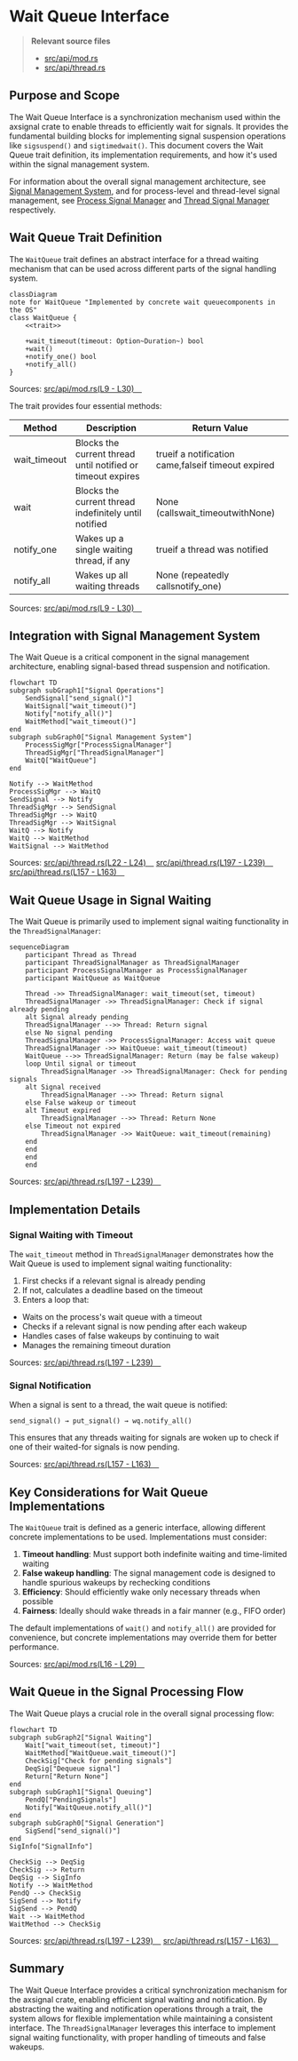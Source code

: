 # Wait Queue Interface

> **Relevant source files**
> * [src/api/mod.rs](https://github.com/Starry-OS/axsignal/blob/b5b6089c/src/api/mod.rs)
> * [src/api/thread.rs](https://github.com/Starry-OS/axsignal/blob/b5b6089c/src/api/thread.rs)

## Purpose and Scope

The Wait Queue Interface is a synchronization mechanism used within the axsignal crate to enable threads to efficiently wait for signals. It provides the fundamental building blocks for implementing signal suspension operations like `sigsuspend()` and `sigtimedwait()`. This document covers the Wait Queue trait definition, its implementation requirements, and how it's used within the signal management system.

For information about the overall signal management architecture, see [Signal Management System](/Starry-OS/axsignal/2-signal-management-system), and for process-level and thread-level signal management, see [Process Signal Manager](/Starry-OS/axsignal/2.2-process-signal-manager) and [Thread Signal Manager](/Starry-OS/axsignal/2.1-thread-signal-manager) respectively.

## Wait Queue Trait Definition

The `WaitQueue` trait defines an abstract interface for a thread waiting mechanism that can be used across different parts of the signal handling system.

```mermaid
classDiagram
note for WaitQueue "Implemented by concrete wait queuecomponents in the OS"
class WaitQueue {
    <<trait>>
    
    +wait_timeout(timeout: Option~Duration~) bool
    +wait()
    +notify_one() bool
    +notify_all()
}

```

Sources: [src/api/mod.rs(L9 - L30)&emsp;](https://github.com/Starry-OS/axsignal/blob/b5b6089c/src/api/mod.rs#L9-L30)

The trait provides four essential methods:

|Method|Description|Return Value|
| --- | --- | --- |
|wait_timeout|Blocks the current thread until notified or timeout expires|trueif a notification came,falseif timeout expired|
|wait|Blocks the current thread indefinitely until notified|None (callswait_timeoutwithNone)|
|notify_one|Wakes up a single waiting thread, if any|trueif a thread was notified|
|notify_all|Wakes up all waiting threads|None (repeatedly callsnotify_one)|

Sources: [src/api/mod.rs(L9 - L30)&emsp;](https://github.com/Starry-OS/axsignal/blob/b5b6089c/src/api/mod.rs#L9-L30)

## Integration with Signal Management System

The Wait Queue is a critical component in the signal management architecture, enabling signal-based thread suspension and notification.

```mermaid
flowchart TD
subgraph subGraph1["Signal Operations"]
    SendSignal["send_signal()"]
    WaitSignal["wait_timeout()"]
    Notify["notify_all()"]
    WaitMethod["wait_timeout()"]
end
subgraph subGraph0["Signal Management System"]
    ProcessSigMgr["ProcessSignalManager"]
    ThreadSigMgr["ThreadSignalManager"]
    WaitQ["WaitQueue"]
end

Notify --> WaitMethod
ProcessSigMgr --> WaitQ
SendSignal --> Notify
ThreadSigMgr --> SendSignal
ThreadSigMgr --> WaitQ
ThreadSigMgr --> WaitSignal
WaitQ --> Notify
WaitQ --> WaitMethod
WaitSignal --> WaitMethod
```

Sources: [src/api/thread.rs(L22 - L24)&emsp;](https://github.com/Starry-OS/axsignal/blob/b5b6089c/src/api/thread.rs#L22-L24) [src/api/thread.rs(L197 - L239)&emsp;](https://github.com/Starry-OS/axsignal/blob/b5b6089c/src/api/thread.rs#L197-L239) [src/api/thread.rs(L157 - L163)&emsp;](https://github.com/Starry-OS/axsignal/blob/b5b6089c/src/api/thread.rs#L157-L163)

## Wait Queue Usage in Signal Waiting

The Wait Queue is primarily used to implement signal waiting functionality in the `ThreadSignalManager`:

```mermaid
sequenceDiagram
    participant Thread as Thread
    participant ThreadSignalManager as ThreadSignalManager
    participant ProcessSignalManager as ProcessSignalManager
    participant WaitQueue as WaitQueue

    Thread ->> ThreadSignalManager: wait_timeout(set, timeout)
    ThreadSignalManager ->> ThreadSignalManager: Check if signal already pending
    alt Signal already pending
    ThreadSignalManager -->> Thread: Return signal
    else No signal pending
    ThreadSignalManager ->> ProcessSignalManager: Access wait queue
    ThreadSignalManager ->> WaitQueue: wait_timeout(timeout)
    WaitQueue -->> ThreadSignalManager: Return (may be false wakeup)
    loop Until signal or timeout
        ThreadSignalManager ->> ThreadSignalManager: Check for pending signals
    alt Signal received
        ThreadSignalManager -->> Thread: Return signal
    else False wakeup or timeout
    alt Timeout expired
        ThreadSignalManager -->> Thread: Return None
    else Timeout not expired
        ThreadSignalManager ->> WaitQueue: wait_timeout(remaining)
    end
    end
    end
    end
```

Sources: [src/api/thread.rs(L197 - L239)&emsp;](https://github.com/Starry-OS/axsignal/blob/b5b6089c/src/api/thread.rs#L197-L239)

## Implementation Details

### Signal Waiting with Timeout

The `wait_timeout` method in `ThreadSignalManager` demonstrates how the Wait Queue is used to implement signal waiting functionality:

1. First checks if a relevant signal is already pending
2. If not, calculates a deadline based on the timeout
3. Enters a loop that:
* Waits on the process's wait queue with a timeout
* Checks if a relevant signal is now pending after each wakeup
* Handles cases of false wakeups by continuing to wait
* Manages the remaining timeout duration

Sources: [src/api/thread.rs(L197 - L239)&emsp;](https://github.com/Starry-OS/axsignal/blob/b5b6089c/src/api/thread.rs#L197-L239)

### Signal Notification

When a signal is sent to a thread, the wait queue is notified:

```
send_signal() → put_signal() → wq.notify_all()
```

This ensures that any threads waiting for signals are woken up to check if one of their waited-for signals is now pending.

Sources: [src/api/thread.rs(L157 - L163)&emsp;](https://github.com/Starry-OS/axsignal/blob/b5b6089c/src/api/thread.rs#L157-L163)

## Key Considerations for Wait Queue Implementations

The `WaitQueue` trait is defined as a generic interface, allowing different concrete implementations to be used. Implementations must consider:

1. **Timeout handling**: Must support both indefinite waiting and time-limited waiting
2. **False wakeup handling**: The signal management code is designed to handle spurious wakeups by rechecking conditions
3. **Efficiency**: Should efficiently wake only necessary threads when possible
4. **Fairness**: Ideally should wake threads in a fair manner (e.g., FIFO order)

The default implementations of `wait()` and `notify_all()` are provided for convenience, but concrete implementations may override them for better performance.

Sources: [src/api/mod.rs(L16 - L29)&emsp;](https://github.com/Starry-OS/axsignal/blob/b5b6089c/src/api/mod.rs#L16-L29)

## Wait Queue in the Signal Processing Flow

The Wait Queue plays a crucial role in the overall signal processing flow:

```mermaid
flowchart TD
subgraph subGraph2["Signal Waiting"]
    Wait["wait_timeout(set, timeout)"]
    WaitMethod["WaitQueue.wait_timeout()"]
    CheckSig["Check for pending signals"]
    DeqSig["Dequeue signal"]
    Return["Return None"]
end
subgraph subGraph1["Signal Queuing"]
    PendQ["PendingSignals"]
    Notify["WaitQueue.notify_all()"]
end
subgraph subGraph0["Signal Generation"]
    SigSend["send_signal()"]
end
SigInfo["SignalInfo"]

CheckSig --> DeqSig
CheckSig --> Return
DeqSig --> SigInfo
Notify --> WaitMethod
PendQ --> CheckSig
SigSend --> Notify
SigSend --> PendQ
Wait --> WaitMethod
WaitMethod --> CheckSig
```

Sources: [src/api/thread.rs(L197 - L239)&emsp;](https://github.com/Starry-OS/axsignal/blob/b5b6089c/src/api/thread.rs#L197-L239) [src/api/thread.rs(L157 - L163)&emsp;](https://github.com/Starry-OS/axsignal/blob/b5b6089c/src/api/thread.rs#L157-L163)

## Summary

The Wait Queue Interface provides a critical synchronization mechanism for the axsignal crate, enabling efficient signal waiting and notification. By abstracting the waiting and notification operations through a trait, the system allows for flexible implementation while maintaining a consistent interface. The `ThreadSignalManager` leverages this interface to implement signal waiting functionality, with proper handling of timeouts and false wakeups.